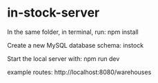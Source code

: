 # in-stock-server

In the same folder, in terminal, run:  npm install

Create a new MySQL database schema: instock

Start the local server with: npm run dev

example routes: http://localhost:8080/warehouses